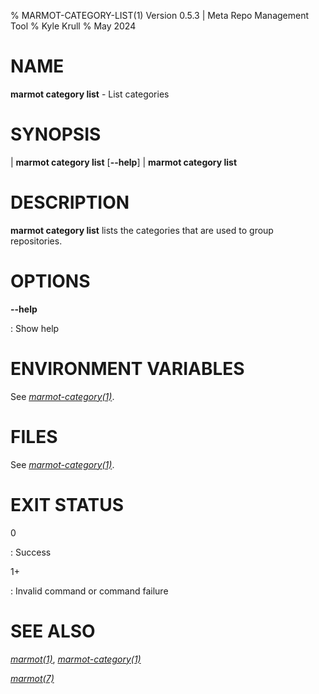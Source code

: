 % MARMOT-CATEGORY-LIST(1) Version 0.5.3 | Meta Repo Management Tool
% Kyle Krull
% May 2024

# NAME

**marmot category list** - List categories

# SYNOPSIS

| **marmot category list** [**\-\-help**]
| **marmot category list**

# DESCRIPTION

**marmot category list** lists the categories that are used to group repositories.

# OPTIONS

**-\-help**

: Show help

# ENVIRONMENT VARIABLES

See [*marmot-category(1)*](./marmot-category.1.md).

# FILES

See [*marmot-category(1)*](./marmot-category.1.md).

# EXIT STATUS

0

: Success

1+

: Invalid command or command failure

# SEE ALSO

[*marmot(1)*](./marmot.1.md), [*marmot-category(1)*](./marmot-category.1.md)

[*marmot(7)*](./marmot.7.md)
